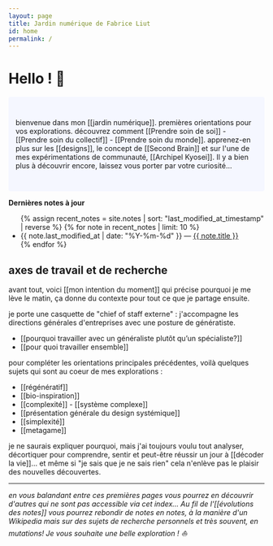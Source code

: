 ```yaml
---
layout: page
title: Jardin numérique de Fabrice Liut
id: home
permalink: /
---
```


# Hello ! 👋

<p style="padding: 3em 1em; background: #f5f7ff; border-radius: 4px;">
  bienvenue dans mon [[jardin numérique]]. premières orientations pour vos explorations.
  découvrez comment [[Prendre soin de soi]] - [[Prendre soin du collectif]] - [[Prendre soin du monde]].
  apprenez-en plus sur les [[designs]], le concept de [[Second Brain]] et sur l'une de mes expérimentations de communauté, [[Archipel Kyosei]].
  Il y a bien plus à découvrir encore, laissez vous porter par votre curiosité...
</p>

<strong>Dernières notes à jour</strong>
<ul>
  {% assign recent_notes = site.notes | sort: "last_modified_at_timestamp" | reverse %}
  {% for note in recent_notes | limit: 10 %}
    <li>
      {{ note.last_modified_at | date: "%Y-%m-%d" }} — <a class="internal-link" href="{{ site.baseurl }}{{ note.url }}">{{ note.title }}</a>
    </li>
  {% endfor %}
</ul>

## axes de travail et de recherche
avant tout, voici [[mon intention du moment]] qui précise pourquoi je me lève le matin, ça donne du contexte pour tout ce que je partage ensuite.

je porte une casquette de "chief of staff externe" : j'accompagne les directions générales d'entreprises avec une posture de génératiste.

- [[pourquoi travailler avec un généraliste plutôt qu’un spécialiste?]]
- [[pour quoi travailler ensemble]]

pour compléter les orientations principales précédentes, voilà quelques sujets qui sont au coeur de mes explorations :
- [[régénératif]]
- [[bio-inspiration]]
- [[complexité]] - [[système complexe]]
- [[présentation générale du design systémique]]
- [[simplexité]]
- [[metagame]]

je ne saurais expliquer pourquoi, mais j'ai toujours voulu tout analyser, décortiquer pour comprendre, sentir et peut-être réussir un jour à [[décoder la vie]]... et même si "je sais que je ne sais rien" cela n'enlève pas le plaisir des nouvelles découvertes.

---

*en vous balandant entre ces premières pages vous pourrez en découvrir d'autres qui ne sont pas accessible via cet index...
Au fil de l'[[évolutions des notes]] vous pourrez rebondir de notes en notes, à la manière d'un Wikipedia mais sur des sujets de recherche personnels et très souvent, en mutations! Je vous souhaite une belle exploration ! ⛵*

<style>
  .wrapper {
    max-width: 46em;
  }
</style>
